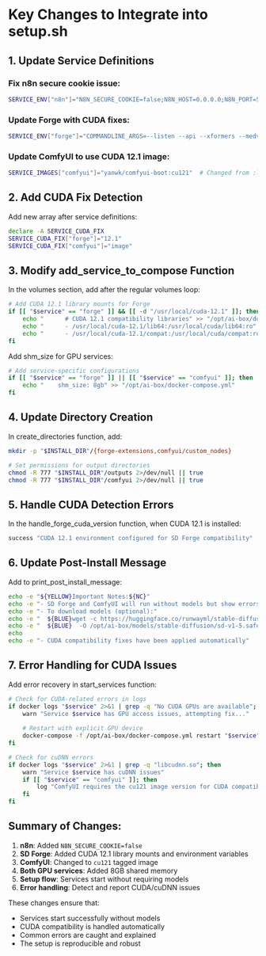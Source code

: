 # Key Changes to Integrate into setup.sh

## 1. Update Service Definitions

### Fix n8n secure cookie issue:
```bash
SERVICE_ENV["n8n"]="N8N_SECURE_COOKIE=false;N8N_HOST=0.0.0.0;N8N_PORT=5678;NODE_ENV=production"
```

### Update Forge with CUDA fixes:
```bash
SERVICE_ENV["forge"]="COMMANDLINE_ARGS=--listen --api --xformers --medvram --skip-torch-cuda-test --skip-version-check --no-download-sd-model;LD_LIBRARY_PATH=/usr/local/cuda/lib64:/usr/local/cuda/compat:\$LD_LIBRARY_PATH;CUDA_HOME=/usr/local/cuda;PYTORCH_CUDA_ALLOC_CONF=max_split_size_mb:512;TORCH_CUDA_ARCH_LIST=8.6\;8.9;CUDA_MODULE_LOADING=LAZY"
```

### Update ComfyUI to use CUDA 12.1 image:
```bash
SERVICE_IMAGES["comfyui"]="yanwk/comfyui-boot:cu121"  # Changed from :latest
```

## 2. Add CUDA Fix Detection

Add new array after service definitions:
```bash
declare -A SERVICE_CUDA_FIX
SERVICE_CUDA_FIX["forge"]="12.1"
SERVICE_CUDA_FIX["comfyui"]="image"
```

## 3. Modify add_service_to_compose Function

In the volumes section, add after the regular volumes loop:
```bash
# Add CUDA 12.1 library mounts for Forge
if [[ "$service" == "forge" ]] && [[ -d "/usr/local/cuda-12.1" ]]; then
    echo "      # CUDA 12.1 compatibility libraries" >> "/opt/ai-box/docker-compose.yml"
    echo "      - /usr/local/cuda-12.1/lib64:/usr/local/cuda/lib64:ro" >> "/opt/ai-box/docker-compose.yml"
    echo "      - /usr/local/cuda-12.1/compat:/usr/local/cuda/compat:ro" >> "/opt/ai-box/docker-compose.yml"
fi
```

Add shm_size for GPU services:
```bash
# Add service-specific configurations
if [[ "$service" == "forge" ]] || [[ "$service" == "comfyui" ]]; then
    echo "    shm_size: 8gb" >> "/opt/ai-box/docker-compose.yml"
fi
```

## 4. Update Directory Creation

In create_directories function, add:
```bash
mkdir -p "$INSTALL_DIR"/{forge-extensions,comfyui/custom_nodes}

# Set permissions for output directories
chmod -R 777 "$INSTALL_DIR"/outputs 2>/dev/null || true
chmod -R 777 "$INSTALL_DIR"/comfyui 2>/dev/null || true
```

## 5. Handle CUDA Detection Errors

In the handle_forge_cuda_version function, when CUDA 12.1 is installed:
```bash
success "CUDA 12.1 environment configured for SD Forge compatibility"
```

## 6. Update Post-Install Message

Add to print_post_install_message:
```bash
echo -e "${YELLOW}Important Notes:${NC}"
echo -e "- SD Forge and ComfyUI will run without models but show errors when generating"
echo -e "- To download models (optional):"
echo -e "  ${BLUE}wget -c https://huggingface.co/runwayml/stable-diffusion-v1-5/resolve/main/v1-5-pruned-emaonly.safetensors \\${NC}"
echo -e "  ${BLUE}  -O /opt/ai-box/models/stable-diffusion/sd-v1-5.safetensors${NC}"
echo
echo -e "- CUDA compatibility fixes have been applied automatically"
```

## 7. Error Handling for CUDA Issues

Add error recovery in start_services function:
```bash
# Check for CUDA-related errors in logs
if docker logs "$service" 2>&1 | grep -q "No CUDA GPUs are available"; then
    warn "Service $service has GPU access issues, attempting fix..."
    
    # Restart with explicit GPU device
    docker-compose -f /opt/ai-box/docker-compose.yml restart "$service"
fi

# Check for cuDNN errors
if docker logs "$service" 2>&1 | grep -q "libcudnn.so"; then
    warn "Service $service has cuDNN issues"
    if [[ "$service" == "comfyui" ]]; then
        log "ComfyUI requires the cu121 image version for CUDA compatibility"
    fi
fi
```

## Summary of Changes:

1. **n8n**: Added `N8N_SECURE_COOKIE=false`
2. **SD Forge**: Added CUDA 12.1 library mounts and environment variables
3. **ComfyUI**: Changed to `cu121` tagged image
4. **Both GPU services**: Added 8GB shared memory
5. **Setup flow**: Services start without requiring models
6. **Error handling**: Detect and report CUDA/cuDNN issues

These changes ensure that:
- Services start successfully without models
- CUDA compatibility is handled automatically
- Common errors are caught and explained
- The setup is reproducible and robust
